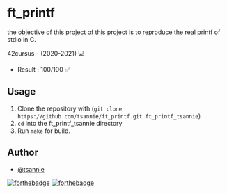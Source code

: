 # ft_printf
the objective of this project of this project is to reproduce the real printf of stdio in C.

42cursus - (2020-2021) 💻

* Result : 100/100 ✅

## Usage

1. Clone the repository with (`git clone https://github.com/tsannie/ft_printf.git ft_printf_tsannie`)
2. `cd` into the ft_printf_tsannie directory
3. Run `make` for build.

## Author

* [@tsannie](https://github.com/tsannie)

[![forthebadge](https://forthebadge.com/images/badges/made-with-c.svg)](https://forthebadge.com) [![forthebadge](https://forthebadge.com/images/badges/built-with-love.svg)](https://forthebadge.com)
